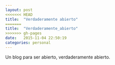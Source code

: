 ```yaml
---
layout: post
<<<<<<< HEAD
title:  "Verdaderamente abierto"
=======
title:  "Verdaderamente_abierto"
>>>>>>> gh-pages
date:   2015-11-04 22:50:19
categories: personal
---
```



Un blog para ser abierto, verdaderamente abierto. 